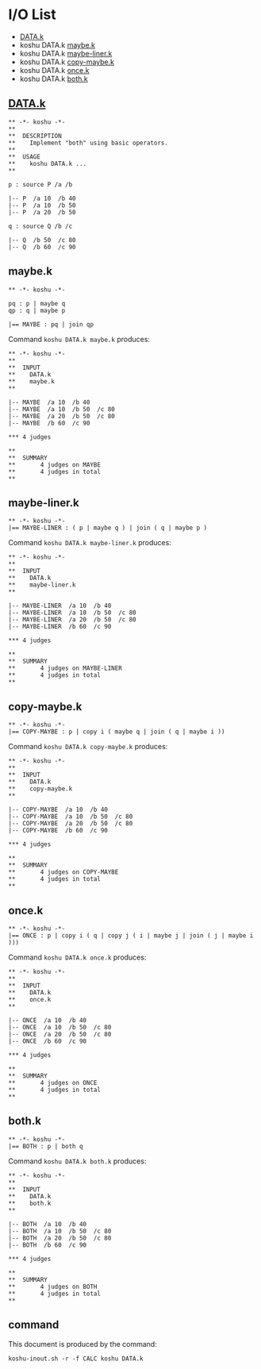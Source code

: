 # I/O List

- [DATA.k](#datak)
- koshu DATA.k [maybe.k](#maybek)
- koshu DATA.k [maybe-liner.k](#maybe-linerk)
- koshu DATA.k [copy-maybe.k](#copy-maybek)
- koshu DATA.k [once.k](#oncek)
- koshu DATA.k [both.k](#bothk)



## [DATA.k](DATA.k)

```
** -*- koshu -*-
**
**  DESCRIPTION
**    Implement "both" using basic operators.
**
**  USAGE
**    koshu DATA.k ...
**

p : source P /a /b

|-- P  /a 10  /b 40
|-- P  /a 10  /b 50
|-- P  /a 20  /b 50

q : source Q /b /c

|-- Q  /b 50  /c 80
|-- Q  /b 60  /c 90
```



## maybe.k

```
** -*- koshu -*-

pq : p | maybe q
qp : q | maybe p

|== MAYBE : pq | join qp
```

Command `koshu DATA.k maybe.k` produces:

```
** -*- koshu -*-
**
**  INPUT
**    DATA.k
**    maybe.k
**

|-- MAYBE  /a 10  /b 40
|-- MAYBE  /a 10  /b 50  /c 80
|-- MAYBE  /a 20  /b 50  /c 80
|-- MAYBE  /b 60  /c 90

*** 4 judges

**
**  SUMMARY
**       4 judges on MAYBE
**       4 judges in total
**
```



## maybe-liner.k

```
** -*- koshu -*-
|== MAYBE-LINER : ( p | maybe q ) | join ( q | maybe p )
```

Command `koshu DATA.k maybe-liner.k` produces:

```
** -*- koshu -*-
**
**  INPUT
**    DATA.k
**    maybe-liner.k
**

|-- MAYBE-LINER  /a 10  /b 40
|-- MAYBE-LINER  /a 10  /b 50  /c 80
|-- MAYBE-LINER  /a 20  /b 50  /c 80
|-- MAYBE-LINER  /b 60  /c 90

*** 4 judges

**
**  SUMMARY
**       4 judges on MAYBE-LINER
**       4 judges in total
**
```



## copy-maybe.k

```
** -*- koshu -*-
|== COPY-MAYBE : p | copy i ( maybe q | join ( q | maybe i ))
```

Command `koshu DATA.k copy-maybe.k` produces:

```
** -*- koshu -*-
**
**  INPUT
**    DATA.k
**    copy-maybe.k
**

|-- COPY-MAYBE  /a 10  /b 40
|-- COPY-MAYBE  /a 10  /b 50  /c 80
|-- COPY-MAYBE  /a 20  /b 50  /c 80
|-- COPY-MAYBE  /b 60  /c 90

*** 4 judges

**
**  SUMMARY
**       4 judges on COPY-MAYBE
**       4 judges in total
**
```



## once.k

```
** -*- koshu -*-
|== ONCE : p | copy i ( q | copy j ( i | maybe j | join ( j | maybe i )))
```

Command `koshu DATA.k once.k` produces:

```
** -*- koshu -*-
**
**  INPUT
**    DATA.k
**    once.k
**

|-- ONCE  /a 10  /b 40
|-- ONCE  /a 10  /b 50  /c 80
|-- ONCE  /a 20  /b 50  /c 80
|-- ONCE  /b 60  /c 90

*** 4 judges

**
**  SUMMARY
**       4 judges on ONCE
**       4 judges in total
**
```



## both.k

```
** -*- koshu -*-
|== BOTH : p | both q
```

Command `koshu DATA.k both.k` produces:

```
** -*- koshu -*-
**
**  INPUT
**    DATA.k
**    both.k
**

|-- BOTH  /a 10  /b 40
|-- BOTH  /a 10  /b 50  /c 80
|-- BOTH  /a 20  /b 50  /c 80
|-- BOTH  /b 60  /c 90

*** 4 judges

**
**  SUMMARY
**       4 judges on BOTH
**       4 judges in total
**
```



## command

This document is produced by the command:

```
koshu-inout.sh -r -f CALC koshu DATA.k
```
